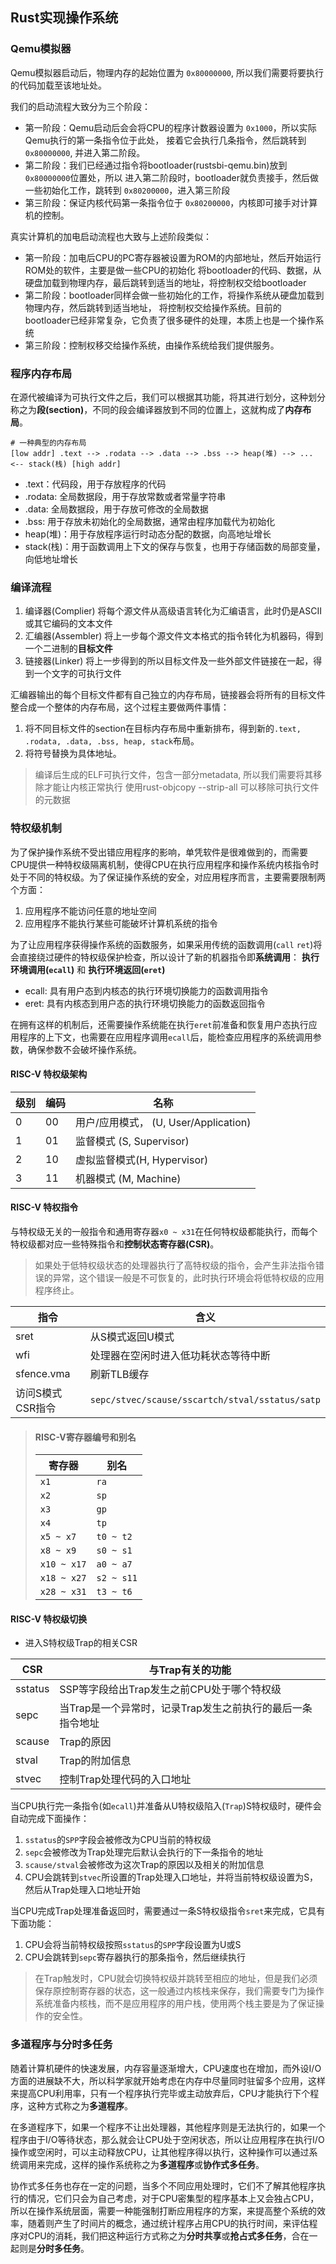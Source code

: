 ## Rust实现操作系统

### Qemu模拟器
Qemu模拟器启动后，物理内存的起始位置为 `0x80000000`, 所以我们需要将要执行的代码加载至该地址处。

我们的启动流程大致分为三个阶段：
- 第一阶段：Qemu启动后会会将CPU的程序计数器设置为 `0x1000`，所以实际Qemu执行的第一条指令位于此处，
    接着它会执行几条指令，然后跳转到 `0x80000000`, 并进入第二阶段。
- 第二阶段：我们已经通过指令将bootloader(rustsbi-qemu.bin)放到 `0x80000000`位置处，所以
    进入第二阶段时，bootloader就负责接手，然后做一些初始化工作，跳转到 `0x80200000`，进入第三阶段
- 第三阶段：保证内核代码第一条指令位于 `0x80200000`，内核即可接手对计算机的控制。

真实计算机的加电启动流程也大致与上述阶段类似：
- 第一阶段：加电后CPU的PC寄存器被设置为ROM的内部地址，然后开始运行ROM处的软件，主要是做一些CPU的初始化
    将bootloader的代码、数据，从硬盘加载到物理内存，最后跳转到适当的地址，将控制权交给bootloader
- 第二阶段：bootloader同样会做一些初始化的工作，将操作系统从硬盘加载到物理内存，然后跳转到适当地址，
    将控制权交给操作系统。目前的bootloader已经非常复杂，它负责了很多硬件的处理，本质上也是一个操作系统
- 第三阶段：控制权移交给操作系统，由操作系统给我们提供服务。

### 程序内存布局

在源代被编译为可执行文件之后，我们可以根据其功能，将其进行划分，这种划分称之为**段(section)**，不同的段会编译器放到不同的位置上，这就构成了**内存布局**。
```
# 一种典型的内存布局
[low addr] .text --> .rodata --> .data --> .bss --> heap(堆) --> ... <-- stack(栈) [high addr]
```

- .text：代码段，用于存放程序的代码
- .rodata: 全局数据段，用于存放常数或者常量字符串
- .data: 全局数据段，用于存放可修改的全局数据
- .bss: 用于存放未初始化的全局数据，通常由程序加载代为初始化
- heap(堆)：用于存放程序运行时动态分配的数据，向高地址增长
- stack(栈)：用于函数调用上下文的保存与恢复，也用于存储函数的局部变量，向低地址增长

### 编译流程

1. 编译器(Complier) 将每个源文件从高级语言转化为汇编语言，此时仍是ASCII或其它编码的文本文件
2. 汇编器(Assembler) 将上一步每个源文件文本格式的指令转化为机器码，得到一个二进制的**目标文件**
3. 链接器(Linker) 将上一步得到的所以目标文件及一些外部文件链接在一起，得到一个文字的可执行文件

汇编器输出的每个目标文件都有自己独立的内存布局，链接器会将所有的目标文件整合成一个整体的内存布局，这个过程主要做两件事情：

1. 将不同目标文件的section在目标内存布局中重新排布，得到新的`.text, .rodata, .data, .bss, heap, stack`布局。
2. 将符号替换为具体地址。

> 编译后生成的ELF可执行文件，包含一部分metadata, 所以我们需要将其移除才能让内核正常执行
> 使用rust-objcopy --strip-all 可以移除可执行文件的元数据

### 特权级机制

为了保护操作系统不受出错应用程序的影响，单凭软件是很难做到的，而需要CPU提供一种特权级隔离机制，使得CPU在执行应用程序和操作系统内核指令时处于不同的特权级。为了保证操作系统的安全，对应用程序而言，主要需要限制两个方面：

1. 应用程序不能访问任意的地址空间
2. 应用程序不能执行某些可能破坏计算机系统的指令

为了让应用程序获得操作系统的函数服务，如果采用传统的函数调用(`call` `ret`)将会直接绕过硬件的特权级保护检查，所以设计了新的机器指令即**系统调用**：
**执行环境调用(`ecall`)** 和 **执行环境返回(`eret`)**

- ecall: 具有用户态到内核态的执行环境切换能力的函数调用指令
- eret: 具有内核态到用户态的执行环境切换能力的函数返回指令

在拥有这样的机制后，还需要操作系统能在执行`eret`前准备和恢复用户态执行应用程序的上下文，也需要在应用程序调用`ecall`后，能检查应用程序的系统调用参数，确保参数不会破坏操作系统。

#### RISC-V 特权级架构

| 级别 | 编码 | 名称                                  |
| ---- | ---- | ------------------------------------- |
| 0    | 00   | 用户/应用模式， (U, User/Application) |
| 1    | 01   | 监督模式 (S, Supervisor)              |
| 2    | 10   | 虚拟监督模式(H, Hypervisor)           |
| 3    | 11   | 机器模式 (M, Machine)                 |

#### RISC-V 特权指令

与特权级无关的一般指令和通用寄存器`x0 ~ x31`在任何特权级都能执行，而每个特权级都对应一些特殊指令和**控制状态寄存器(CSR)**。

> 如果处于低特权级状态的处理器执行了高特权级的指令，会产生非法指令错误的异常，这个错误一般是不可恢复的，此时执行环境会将低特权级的应用程序终止。

| 指令             | 含义                                            |
| ---------------- | ----------------------------------------------- |
| sret             | 从S模式返回U模式                                |
| wfi              | 处理器在空闲时进入低功耗状态等待中断            |
| sfence.vma       | 刷新TLB缓存                                     |
| 访问S模式CSR指令 | `sepc/stvec/scause/sscartch/stval/sstatus/satp` |

> #### RISC-V寄存器编号和别名
>
> | 寄存器      | 别名       |
> | ----------- | ---------- |
> | `x1`        | `ra`       |
> | `x2`        | `sp`       |
> | `x3`        | `gp`       |
> | `x4`        | `tp`       |
> | `x5 ~ x7`   | `t0 ~ t2`  |
> | `x8 ~ x9`   | `s0 ~ s1`  |
> | `x10 ~ x17` | `a0 ~ a7`  |
> | `x18 ~ x27` | `s2 ~ s11` |
> | `x28 ~ x31` | `t3 ~ t6`  |

#### RISC-V 特权级切换

- 进入S特权级Trap的相关CSR

| CSR     | 与Trap有关的功能                                           |
| ------- | ---------------------------------------------------------- |
| sstatus | SSP等字段给出Trap发生之前CPU处于哪个特权级                 |
| sepc    | 当Trap是一个异常时，记录Trap发生之前执行的最后一条指令地址 |
| scause  | Trap的原因                                                 |
| stval   | Trap的附加信息                                             |
| stvec   | 控制Trap处理代码的入口地址                                 |

当CPU执行完一条指令(如`ecall`)并准备从U特权级陷入(`Trap`)S特权级时，硬件会自动完成下面操作：

1. `sstatus`的`SPP`字段会被修改为CPU当前的特权级
2. `sepc`会被修改为Trap处理完后默认会执行的下一条指令的地址
3. `scause/stval`会被修改为这次Trap的原因以及相关的附加信息
4. CPU会跳转到`stvec`所设置的Trap处理入口地址，并将当前特权级设置为S，然后从Trap处理入口地址开始

当CPU完成Trap处理准备返回时，需要通过一条S特权级指令`sret`来完成，它具有下面功能：

1. CPU会将当前特权级按照`sstatus`的`SPP`字段设置为U或S
2. CPU会跳转到`sepc`寄存器执行的那条指令，然后继续执行



> 在Trap触发时，CPU就会切换特权级并跳转至相应的地址，但是我们必须保存原控制寄存器的状态，这一般通过内核栈来保存，我们需要专门为操作系统准备内核栈，而不是应用程序的用户栈，使用两个栈主要是为了保证操作的安全性。

### 多道程序与分时多任务

随着计算机硬件的快速发展，内存容量逐渐增大，CPU速度也在增加，而外设I/O方面的进展缺不大，所以科学家就开始考虑在内存中尽量同时驻留多个应用，这样来提高CPU利用率，只有一个程序执行完毕或主动放弃后，CPU才能执行下个程序，这种方式称之为**多道程序**。

在多道程序下，如果一个程序不让出处理器，其他程序则是无法执行的，如果一个程序由于I/O等待状态，那么就会让CPU处于空闲状态，所以让应用程序在执行I/O操作或空闲时，可以主动释放CPU，让其他程序得以执行，这种操作可以通过系统调用来完成，这样的操作系统称之为**多道程序**或**协作式多任务**。

协作式多任务也存在一定的问题，当多个不同应用处理时，它们不了解其他程序执行的情况，它们只会为自己考虑，对于CPU密集型的程序基本上又会独占CPU，所以在操作系统层面，需要一种能强制打断应用程序的方案，来提高整个系统的效率，随着则产生了时间片的概念，通过统计程序占用CPU的执行时间，来评估程序对CPU的消耗，我们把这种运行方式称之为**分时共享**或**抢占式多任务**，合在一起则是**分时多任务**。

